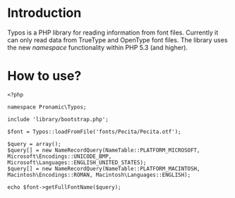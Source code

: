 # Introduction #

Typos is a PHP library for reading information from font files. Currently it can only read data from TrueType and OpenType font files. The library uses the new _namespace_ functionality within PHP 5.3 (and higher).

# How to use? #

```
<?php

namespace Pronamic\Typos;

include 'library/bootstrap.php';

$font = Typos::loadFromFile('fonts/Pecita/Pecita.otf');

$query = array();
$query[] = new NameRecordQuery(NameTable::PLATFORM_MICROSOFT, Microsoft\Encodings::UNICODE_BMP, Microsoft\Languages::ENGLISH_UNITED_STATES);
$query[] = new NameRecordQuery(NameTable::PLATFORM_MACINTOSH, Macintosh\Encodings::ROMAN, Macintosh\Languages::ENGLISH);

echo $font->getFullFontName($query);

```